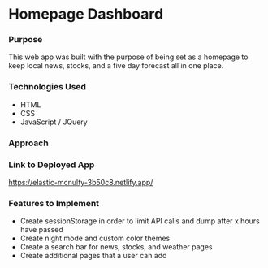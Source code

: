 # Homepage Dashboard
### Purpose


This web app was built with the purpose of being set as a homepage to keep local news, stocks, and a five day forecast all in one place.


### Technologies Used

- HTML
- CSS 
- JavaScript / JQuery


### Approach


### Link to Deployed App

https://elastic-mcnulty-3b50c8.netlify.app/


### Features to Implement 

- Create sessionStorage in order to limit API calls and dump after x hours have passed
- Create night mode and custom color themes
- Create a search bar for news, stocks, and weather pages
- Create additional pages that a user can add
